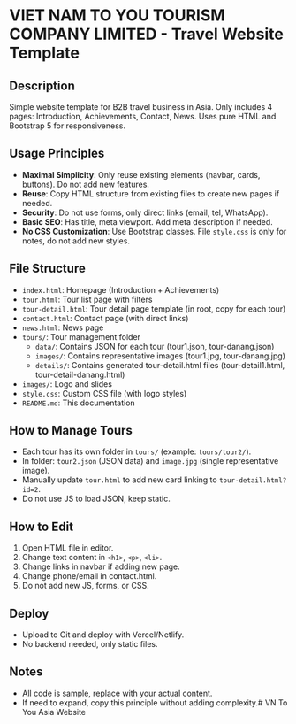 # VIET NAM TO YOU TOURISM COMPANY LIMITED - Travel Website Template

## Description
Simple website template for B2B travel business in Asia. Only includes 4 pages: Introduction, Achievements, Contact, News. Uses pure HTML and Bootstrap 5 for responsiveness.

## Usage Principles
- **Maximal Simplicity**: Only reuse existing elements (navbar, cards, buttons). Do not add new features.
- **Reuse**: Copy HTML structure from existing files to create new pages if needed.
- **Security**: Do not use forms, only direct links (email, tel, WhatsApp).
- **Basic SEO**: Has title, meta viewport. Add meta description if needed.
- **No CSS Customization**: Use Bootstrap classes. File `style.css` is only for notes, do not add new styles.

## File Structure
- `index.html`: Homepage (Introduction + Achievements)
- `tour.html`: Tour list page with filters
- `tour-detail.html`: Tour detail page template (in root, copy for each tour)
- `contact.html`: Contact page (with direct links)
- `news.html`: News page
- `tours/`: Tour management folder
  - `data/`: Contains JSON for each tour (tour1.json, tour-danang.json)
  - `images/`: Contains representative images (tour1.jpg, tour-danang.jpg)
  - `details/`: Contains generated tour-detail.html files (tour-detail1.html, tour-detail-danang.html)
- `images/`: Logo and slides
- `style.css`: Custom CSS file (with logo styles)
- `README.md`: This documentation

## How to Manage Tours
- Each tour has its own folder in `tours/` (example: `tours/tour2/`).
- In folder: `tour2.json` (JSON data) and `image.jpg` (single representative image).
- Manually update `tour.html` to add new card linking to `tour-detail.html?id=2`.
- Do not use JS to load JSON, keep static.

## How to Edit
1. Open HTML file in editor.
2. Change text content in `<h1>`, `<p>`, `<li>`.
3. Change links in navbar if adding new page.
4. Change phone/email in contact.html.
5. Do not add new JS, forms, or CSS.

## Deploy
- Upload to Git and deploy with Vercel/Netlify.
- No backend needed, only static files.

## Notes
- All code is sample, replace with your actual content.
- If need to expand, copy this principle without adding complexity.#   V N   T o   Y o u   A s i a   W e b s i t e 
 
 